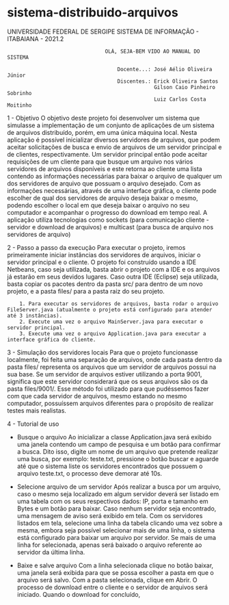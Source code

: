 # sistema-distribuido-arquivos

 UNIVERSIDADE FEDERAL DE SERGIPE
                                  SISTEMA DE INFORMAÇÃO - ITABAIANA - 2021.2

                                    OLÁ, SEJA-BEM VIDO AO MANUAL DO SISTEMA

                                        Docente...: José Aélio Oliveira Júnior
                                        Discentes.: Erick Oliveira Santos
                                                    Gilson Caio Pinheiro Sobrinho
                                                    Luiz Carlos Costa Moitinho

1 - Objetivo
	O objetivo deste projeto foi desenvolver um sistema que simulasse a implementação de um conjunto de aplicações de um sistema de arquivos distribuído, porém, em uma única máquina local. Nesta aplicação é possível inicializar diversos servidores de arquivos, que podem aceitar solicitações de busca e envio de arquivos de um servidor principal e de clientes, respectivamente. Um servidor principal então pode aceitar requisições de um cliente para que busque um arquivo nos vários servidores de arquivos disponíveis e este retorna ao cliente uma lista contendo as informações necessárias para baixar o arquivo de qualquer um dos servidores de arquivo que possuam o arquivo desejado. Com as informações necessárias, através de uma interface gráfica, o cliente pode escolher de qual dos servidores de arquivo deseja baixar o mesmo, podendo escolher o local em que deseja baixar o arquivo no seu computador e acompanhar o progresso do download em tempo real. A aplicação utiliza tecnologias como sockets (para comunicação cliente - servidor e download de arquivos) e multicast (para busca de arquivo nos servidores de arquivo)

2 - Passo a passo da execução
	Para executar o projeto, iremos primeiramente iniciar instâncias dos servidores de arquivos, iniciar o servidor principal e o cliente. O projeto foi construído usando a IDE Netbeans, caso seja utilizada, basta abrir o projeto com a IDE e os arquivos já estarão em seus devidos lugares. Caso outra IDE (Eclipse) seja utilizada, basta copiar os pacotes dentro da pasta src/ para dentro de um novo projeto, e a pasta files/ para a pasta raiz do seu projeto.
        
        1. Para executar os servidores de arquivos, basta rodar o arquivo FileServer.java (atualmente o projeto está configurado para atender até 3 instâncias).
        2. Execute uma vez o arquivo MainServer.java para executar o servidor principal.
        3. Execute uma vez o arquivo Application.java para executar a interface gráfica do cliente.

3 - Simulação dos servidores locais
	Para que o projeto funcionasse localmente, foi feita uma separação de arquivos, onde cada pasta dentro da pasta files/ representa os arquivos que um servidor de arquivos possui na sua base. Se um servidor de arquivos estiver utilizando a porta 9001, significa que este servidor considerará que os seus arquivos são os da pasta files/9001/. Esse método foi utilizado para que pudéssemos fazer com que cada servidor de arquivos, mesmo estando no mesmo computador, possuíssem arquivos diferentes para o propósito de realizar testes mais realistas.


4 - Tutorial de uso

- Busque o arquivo
Ao inicializar a classe Application.java será exibido uma janela contendo um campo de pesquisa e um botão para confirmar a busca. Dito isso, digite um nome de um arquivo que pretende realizar uma busca, por exemplo: teste.txt, pressione o botão buscar e aguarde até que o sistema liste os servidores encontrados que possuem o arquivo teste.txt, o processo deve demorar até 10s. 


- Selecione arquivo de um servidor
Após realizar a busca por um arquivo, caso o mesmo seja localizado em algum servidor deverá ser listado em uma tabela com os seus respectivos dados: IP, porta e tamanho em Bytes e um botão para baixar. Caso nenhum servidor seja encontrado, uma mensagem de aviso será exibido em tela.
Com os servidores listados em tela, selecione uma linha da tabela clicando uma vez sobre a mesma, embora seja possível selecionar mais de uma linha, o sistema está configurado para baixar um arquivo por servidor. Se mais de uma linha for selecionada, apenas será baixado o arquivo referente ao servidor da última linha.

- Baixe e salve arquivo
Com a linha selecionada clique no botão baixar, uma janela será exibida para que se possa escolher a pasta em que o arquivo será salvo. Com a pasta selecionada, clique em Abrir. O processo de download entre o cliente e o servidor de arquivos será iniciado. Quando o download for concluído, 
